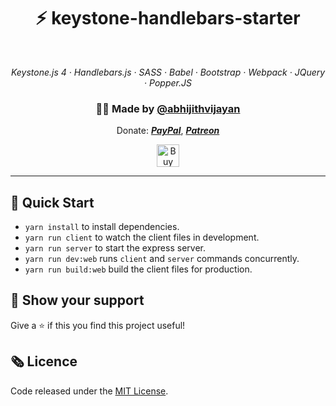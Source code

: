 <h1 align="center">⚡️ keystone-handlebars-starter</h1>

<br>
<p align="center">
  <em>
  Keystone.js 4
  · Handlebars.js
  · SASS
  · Babel
  · Bootstrap
  · Webpack
  · JQuery
  · Popper.JS
  </em>
</p>

<h3 align="center">🙋‍♂️ Made by <a href="https://twitter.com/_abhijithv">@abhijithvijayan</a></h3>
<p align="center">
  Donate:
  <a href="https://www.paypal.me/iamabhijithvijayan" target='_blank'><i><b>PayPal</b></i></a>,
  <a href="https://www.patreon.com/abhijithvijayan" target='_blank'><i><b>Patreon</b></i></a>
</p>
<p align="center">
  <a href='https://www.buymeacoffee.com/abhijithvijayan' target='_blank'>
    <img height='36' style='border:0px;height:36px;' src='https://bmc-cdn.nyc3.digitaloceanspaces.com/BMC-button-images/custom_images/orange_img.png' border='0' alt='Buy Me a Coffee' />
  </a>
</p>
<hr />

## 🚀 Quick Start

- `yarn install` to install dependencies.
- `yarn run client` to watch the client files in development.
- `yarn run server` to start the express server.
- `yarn run dev:web` runs `client` and `server` commands concurrently.
- `yarn run build:web` build the client files for production.

## 🖤 Show your support

Give a ⭐ if this you find this project useful!

## 🗞 Licence

Code released under the [MIT License](LICENSE).
